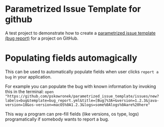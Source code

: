 # Parametrized Issue Template for github

A test project to demonstrate how to create a [parametrized issue template (bug report)](https://docs.github.com/en/communities/using-templates-to-encourage-useful-issues-and-pull-requests/configuring-issue-templates-for-your-repository) for a project on GitHub.

# Populating fields automagically

This can be used to automatically populate fields when user clicks `report a bug` in your application.

For example you can populate the bug with known information by invoking this in the terminal:
`open "https://github.com/pskowronek/parametrized_issue_template/issues/new?labels=bug&template=bug_report.yml&title=[Bug]%3A+&version=1.2.3&java-version=18&os-version=macOS%0A1.2.3&logs=some%0Alogs%0Aare%20here"`

This way a program can pre-fill fields (like versions, os type, logs) programatically if somebody wants to report a bug.
